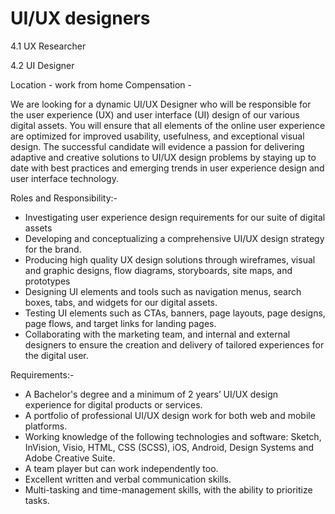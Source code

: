 # UI/UX designers

4.1 UX Researcher

4.2 UI Designer

Location - work from home Compensation -

We are looking for a dynamic UI/UX Designer who will be responsible for the user experience \(UX\) and user interface \(UI\) design of our various digital assets. You will ensure that all elements of the online user experience are optimized for improved usability, usefulness, and exceptional visual design. The successful candidate will evidence a passion for delivering adaptive and creative solutions to UI/UX design problems by staying up to date with best practices and emerging trends in user experience design and user interface technology.

Roles and Responsibility:-

* Investigating user experience design requirements for our suite of digital assets
* Developing and conceptualizing a comprehensive UI/UX design strategy for the brand.
* Producing high quality UX design solutions through wireframes, visual and graphic designs, flow diagrams, storyboards, site maps, and prototypes
* Designing UI elements and tools such as navigation menus, search boxes, tabs, and widgets for our digital assets.
* Testing UI elements such as CTAs, banners, page layouts, page designs, page flows, and target links for landing pages.
* Collaborating with the marketing team, and internal and external designers to ensure the creation and delivery of tailored experiences for the digital user.

Requirements:-

* A Bachelor's degree and a minimum of 2 years’ UI/UX design experience for digital products or services.
* A portfolio of professional UI/UX design work for both web and mobile platforms.
* Working knowledge of the following technologies and software: Sketch, InVision, Visio, HTML, CSS \(SCSS\), iOS, Android, Design Systems and Adobe Creative Suite.
* A team player but can work independently too.
* Excellent written and verbal communication skills.
* Multi-tasking and time-management skills, with the ability to prioritize tasks.

